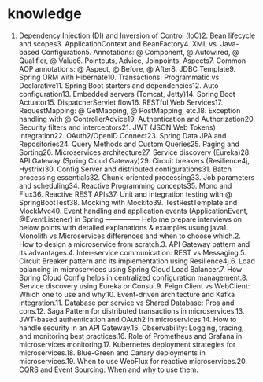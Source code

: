 # knowledge


1. Dependency Injection (DI) and Inversion of Control (loC)2. Bean lifecycle and scopes3. ApplicationContext and BeanFactory4. XML vs. Java-based Configuration5. Annotations: @ Component, @ Autowired, @ Qualifier, @ Value6. Pointcuts, Advice, Joinpoints, Aspects7. Common AOP annotations: @ Aspect, @ Before, @ After8. JDBC Template9. Spring ORM with Hibernate10. Transactions: Programmatic vs Declarative11. Spring Boot starters and dependencies12. Auto-configuration13. Embedded servers (Tomcat, Jetty)14. Spring Boot Actuator15. DispatcherServlet flow16. RESTful Web Services17. RequestMapping: @ GetMapping, @ PostMapping, etc.18. Exception handling with @ ControllerAdvice19. Authentication and Authorization20. Security filters and interceptors21. JWT (JSON Web Tokens) Integration22. OAuth2/OpenID Connect23. Spring Data JPA and Repositories24. Query Methods and Custom Queries25. Paging and Sorting26. Microservices architecture27. Service discovery (Eureka)28. API Gateway (Spring Cloud Gateway)29. Circuit breakers (Resilience4j, Hystrix)30. Config Server and distributed configurations31. Batch processing essentials32. Chunk-oriented processing33. Job parameters and scheduling34. Reactive Programming concepts35. Mono and Flux36. Reactive REST APls37. Unit and integration testing with @ SpringBootTest38. Mocking with Mockito39. TestRestTemplate and MockMvc40. Event handling and application events (ApplicationEvent, @EventListener) in Spring
—————
Help me prepare interviews on below points with detailed explanations & examples usung java1. Monolith vs Microservices differences and when to choose which.2. How to design a microservice from scratch.3. API Gateway pattern and its advantages.4. Inter-service communication: REST vs Messaging.5. Circuit Breaker pattern and its implementation using Resilience4j.6. Load balancing in microservices using Spring Cloud Load Balancer.7. How Spring Cloud Config helps in centralized configuration management.8. Service discovery using Eureka or Consul.9. Feign Client vs WebClient: Which one to use and why.10. Event-driven architecture and Kafka integration.11. Database per service vs Shared Database: Pros and cons.12. Saga Pattern for distributed transactions in microservices.13. JWT-based authentication and OAuth2 in microservices.14. How to handle security in an API Gateway.15. Observability: Logging, tracing, and monitoring best practices.16. Role of Prometheus and Grafana in microservices monitoring.17. Kubernetes deployment strategies for microservices.18. Blue-Green and Canary deployments in microservices.19. When to use WebFlux for reactive microservices.20. CQRS and Event Sourcing: When and why to use them.
